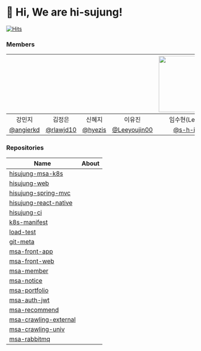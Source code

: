 # 👋 Hi, We are hi-sujung!

[![Hits](https://hits.seeyoufarm.com/api/count/incr/badge.svg?url=https%3A%2F%2Fgithub.com%2Fhi-sujung%2F.github&count_bg=%23BA6BC4&title_bg=%23555555&icon=github.svg&icon_color=%23E7E7E7&title=hits&edge_flat=false)](https://hits.seeyoufarm.com)

### Members
|  |  |  |  | <img src="https://github.com/hi-sujung/.github/assets/100345983/a01f6586-c6a8-467e-93fa-45db48c079d0" width="150"/> |  |
|:---:|:---:|:---:|:---:|:---:|:---:|
| 강민지 | 김정은 | 신혜지 | 이유진 | 임수현(Lead) | 조은재 |
| [@angierkd](https://github.com/angierkd) | [@rlawjd10](https://github.com/rlawjd10) | [@hyezis](https://github.com/hyezis) | [@Leeyoujin00](https://github.com/Leeyoujin00) | [@s-h-im](https://github.com/s-h-im) | [@EunjaeJo](https://github.com/EunjaeJo) |


### Repositories
| Name                                                                          | About |
|-------------------------------------------------------------------------------|-------|
| [hisujung-msa-k8s](https://github.com/hi-sujung/hisujung-msa-k8s)             |       |
| [hisujung-web](https://github.com/hi-sujung/hisujung-web)                     |       |
| [hisujung-spring-mvc](https://github.com/hi-sujung/hisujung-spring-mvc)       |       |
| [hisujung-react-native](https://github.com/hi-sujung/hisujung-react-native)   |       |
| [hisujung-ci](https://github.com/hi-sujung/hisujung-ci)                           |       |
| [k8s-manifest](https://github.com/hi-sujung/k8s-manifest)                     |       |
| [load-test](https://github.com/hi-sujung/load-test)                           |       |
| [git-meta](https://github.com/hi-sujung/git-meta)                             |       |
| [msa-front-app](https://github.com/hi-sujung/msa-front-app)                   |       |
| [msa-front-web](https://github.com/hi-sujung/msa-front-web)                   |       |
| [msa-member](https://github.com/hi-sujung/msa-member)                         |       |
| [msa-notice](https://github.com/hi-sujung/msa-notice)                         |       |
| [msa-portfolio](https://github.com/hi-sujung/msa-portfolio)                   |       |
| [msa-auth-jwt](https://github.com/hi-sujung/msa-auth-jwt)                     |       |
| [msa-recommend](https://github.com/hi-sujung/msa-recommend)                   |       |
| [msa-crawling-external](https://github.com/hi-sujung/msa-crawling-external)   |       |
| [msa-crawling-univ](https://github.com/hi-sujung/msa-crawling-univ)           |       |
| [msa-rabbitmq](https://github.com/hi-sujung/msa-rabbitmq)                     |       |




